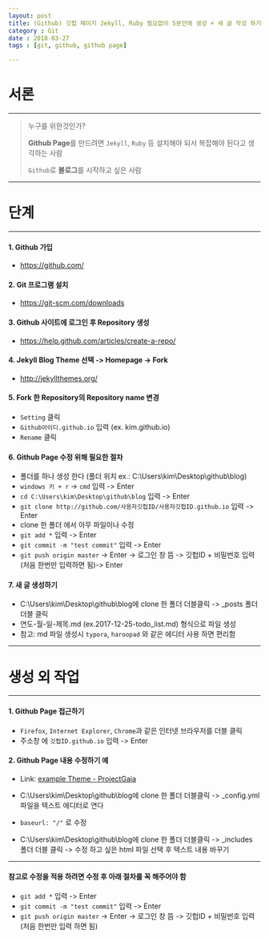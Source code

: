 ```yaml
---
layout: post
title: (Github) 깃헙 페이지 Jekyll, Ruby 필요없이 5분안에 생성 + 새 글 작성 하기
category : Git
date : 2018-03-27
tags : [git, github, github page]

---
```


# 서론
***
> 누구를 위한것인가?
>
> **Github Page**를 만드려면 `Jekyll`, `Ruby` 등 설치해야 되서 복잡해야 된다고 생각하는 사람
>
> `Github`로 **블로그**를 시작하고 싶은 사람

***
# 단계
***
#### 1. Github 가입
  - https://github.com/

#### 2. Git 프로그램 설치
  - https://git-scm.com/downloads

#### 3. Github 사이트에 로그인 후 Repository 생성
  - https://help.github.com/articles/create-a-repo/   

#### 4. Jekyll Blog Theme 선택 -> Homepage -> Fork
  - http://jekyllthemes.org/

#### 5. Fork 한 Repository의  Repository name 변경
  - `Setting` 클릭
  - `Github아이디.github.io` 입력 (ex. kim.github.io)
  - `Rename` 클릭  

#### 6. Github Page 수정 위해 필요한 절차
  - 폴더를 하나 생성 한다 (폴더 위치 ex.: C:\Users\kim\Desktop\github\blog)
  - `windows 키 + r` -> `cmd` 입력 -> Enter
  - `cd C:\Users\kim\Desktop\github\blog` 입력 -> Enter
  - `git clone http://github.com/사용자깃헙ID/사용자깃헙ID.github.io` 입력 -> Enter
  - clone 한 폴더 에서 아무 파일이나 수정
  - `git add *` 입력 -> Enter
  - `git commit -m "test commit"` 입력 -> Enter
  - `git push origin master` -> Enter -> 로그인 창 뜸 -> 깃헙ID + 비밀번호 입력 (처음 한번만 입력하면 됨)-> Enter

#### 7. 새 글 생성하기
  - C:\Users\kim\Desktop\github\blog에 clone 한 폴더 더블클릭 -> _posts 폴더 더블 클릭
  - 연도-월-일-제목.md (ex.2017-12-25-todo_list.md) 형식으로 파일 생성
  - 참고: md 파일 생성시 `typora`, `haroopad` 와 같은 에디터 사용 하면 편리함

***
# 생성 외 작업
***
#### 1. Github Page 접근하기
  - `Firefox`, `Internet Explorer`, `Chrome`과 같은 인터넷 브라우저를 더블 클릭
  - 주소창 에 `깃헙ID.github.io` 입력 -> Enter

#### 2. Github Page 내용 수정하기 예
  - Link: [example Theme - ProjectGaia](https://github.com/szhielelp/JekyllTheme-ProjectGaia)

  - C:\Users\kim\Desktop\github\blog에 clone 한 폴더 더블클릭 -> _config.yml 파일을 텍스트 에디터로 연다 

  - `baseurl: "/"` 로 수정

  - C:\Users\kim\Desktop\github\blog에 clone 한 폴더 더블클릭 -> 
    _includes 폴더 더블 클릭 -> 수정 하고 싶은 html 파일 선택 후 텍스트 내용 바꾸기

***


#### 참고로 수정을 적용 하려면 수정 후 아래 절차를 꼭 해주어야 함
  - `git add *` 입력 -> Enter
  - `git commit -m "test commit"` 입력 -> Enter
  - `git push origin master` -> Enter -> 로그인 창 뜸 -> 깃헙ID + 비밀번호 입력 (처음 한번만 입력 하면 됨)

